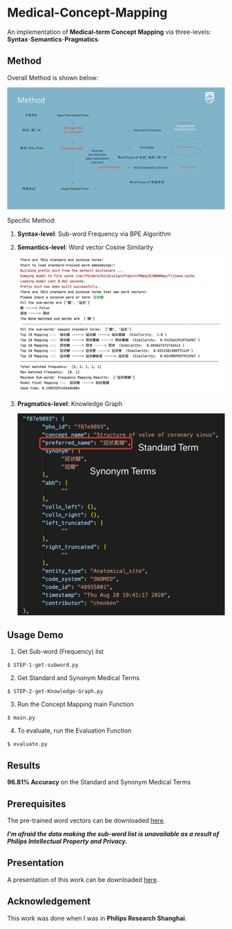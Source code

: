 # Medical-Concept-Mapping

An implementation of **Medical-term Concept Mapping** via three-levels: **Syntax**-**Semantics**-**Pragmatics**.

## Method

Overall Method is shown below:

<p align="center">
  <img src='Method.png'>
</p>

Specific Method:

1. **Syntax-level**: Sub-word Frequency via BPE Algorithm 

2. **Semantics-level**: Word vector Cosine Similarity
    
    <p align="center">
      <img src='Demo.png'>
    </p>

3. **Pragmatics-level**: Knowledge Graph

    <p align="center">
      <img src='Knowledge-Graph.png'>
    </p>

## Usage Demo

1. Get Sub-word (Frequency) list

```text
$ STEP-1-get-subword.py
```

2. Get Standard and Synonym Medical Terms

```text
$ STEP-2-get-Knowledge-Graph.py
```

3. Run the Concept Mapping main Function

```text
$ main.py
```

4. To evaluate, run the Evaluation Function

```text
$ evaluate.py
```

## Results

**96.81% Accuracy** on the Standard and Synonym Medical Terms

## Prerequisites

The pre-trained word vectors can be downloaded [here](https://drive.google.com/file/d/1b_D5OQHm1XFlHKcMaWUJ8ABiQNPM0meS/view?usp=sharing).

***I'm afraid the data making the sub-word list is unavailable as a result of Philips Intellectual Property and Privacy.***

## Presentation

A presentation of this work can be downloaded [here](https://github.com/SuperBruceJia/paper-reading/raw/master/NLP-field/Sub-words/Concept-Matching-Task.pptx).

## Acknowledgement

This work was done when I was in **Philips Research Shanghai**.
